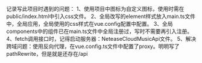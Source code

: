 记录写此项目时遇到的问题：
1、使用项目中图标为自定义图标，使用时需在public/index.html中引入css文件。
2、全局改写的element样式放入main.ts文件中，全局应用，全局使用的css样式在vue.config配置中配置。
3、全局components中的组件已在main.ts文件中全局注册过，写时不需要再引入注册。
4、fetch调用接口时，记得启动服务器：NeteaseCloudMusicApi文件。
5、解决跨域问题：使用反向代理，在vue.config.ts文件中配置了proxy。明明写了pathRewrite，但是就是还存在/api